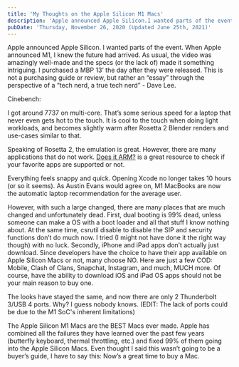 ```yaml
---
title: 'My Thoughts on the Apple Silicon M1 Macs'
description: 'Apple announced Apple Silicon.I wanted parts of the event.'
pubDate: 'Thursday, November 26, 2020 (Updated June 25th, 2021)'
---
```


Apple announced Apple Silicon. I wanted parts of the event. When Apple announced M1, I knew the future had arrived. As usual, the video was amazingly well-made and the specs (or the lack of) made it something intriguing. I purchased a MBP 13’ the day after they were released. This is not a purchasing guide or review, but rather an “essay” through the perspective of a “tech nerd, a true tech nerd” - Dave Lee.

Cinebench:

I got around 7737 on multi-core. That’s some serious speed for a laptop that never even gets hot to the touch. It is cool to the touch when doing light workloads, and becomes slightly warm after Rosetta 2 Blender renders and use-cases similar to that.

Speaking of Rosetta 2, the emulation is great. However, there are many applications that do not work. [Does it ARM?](https://www.doesitarm.com) is a great resource to check if your favorite apps are supported or not.

Everything feels snappy and quick. Opening Xcode no longer takes 10 hours (or so it seems). As Austin Evans would agree on, M1 MacBooks are now the automatic laptop recommendation for the average user.

However, with such a large changed, there are many places that are much changed and unfortunately dead. First, dual booting is 99% dead, unless someone can make a OS with a boot loader and all that stuff I know nothing about. At the same time, csrutil disable to disable the SIP and security functions don’t do much now. I tried (I might not have done it the right way though) with no luck. Secondly, iPhone and iPad apps don’t actually just download. Since developers have the choice to have their app available on Apple Silicon Macs or not, many choose NO. Here are just a few COD: Mobile, Clash of Clans, Snapchat, Instagram, and much, MUCH more. Of course, have the ability to download iOS and iPad OS apps should not be your main reason to buy one.

The looks have stayed the same, and now there are only 2 Thunderbolt 3/USB 4 ports. Why? I guess nobody knows. (EDIT: The lack of ports could be due to the M1 SoC's inherent limitations)

The Apple Silicon M1 Macs are the BEST Macs ever made. Apple has combined all the failures they have learned over the past few years (butterfly keyboard, thermal throttling, etc.) and fixed 99% of them going into the Apple Silicon Macs. Even thought I said this wasn’t going to be a buyer’s guide, I have to say this: Now’s a great time to buy a Mac.